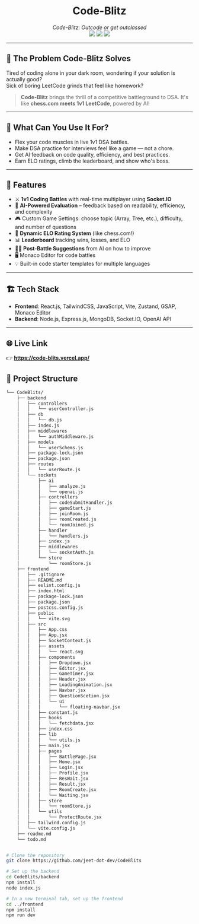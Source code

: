 <div align="center">
  <h1>Code-Blitz</h1>
  <em>Code-Blitz: Outcode or get outclassed</em>
  <br />
  <img src="https://img.shields.io/github/license/jeet-dot-dev/CodeBlits?style=for-the-badge" />
  <img src="https://img.shields.io/github/languages/top/jeet-dot-dev/CodeBlits?style=for-the-badge" />
  <img src="https://img.shields.io/github/last-commit/jeet-dot-dev/CodeBlits?style=for-the-badge" />
</div>

---

## 🧠 The Problem Code-Blitz Solves

Tired of coding alone in your dark room, wondering if your solution is actually good?  
Sick of boring LeetCode grinds that feel like homework?

> **Code-Blitz** brings the thrill of a competitive battleground to DSA. It's like **chess.com meets 1v1 LeetCode**, powered by AI!

---

## 👾 What Can You Use It For?

- Flex your code muscles in live 1v1 DSA battles.
- Make DSA practice for interviews feel like a game — not a chore.
- Get AI feedback on code quality, efficiency, and best practices.
- Earn ELO ratings, climb the leaderboard, and show who's boss.

---

## 🚀 Features

- ⚔️ **1v1 Coding Battles** with real-time multiplayer using **Socket.IO**
- 🤖 **AI-Powered Evaluation** – feedback based on readability, efficiency, and complexity
- 🎮 Custom Game Settings: choose topic (Array, Tree, etc.), difficulty, and number of questions
- 🏅 **Dynamic ELO Rating System** (like chess.com!)
- 📊 **Leaderboard** tracking wins, losses, and ELO
- 👨‍🏫 **Post-Battle Suggestions** from AI on how to improve
- 🖥️ Monaco Editor for code battles
- 💡 Built-in code starter templates for multiple languages

---

## 🏗️ Tech Stack

- **Frontend**: React.js, TailwindCSS, JavaScript, Vite, Zustand, GSAP, Monaco Editor
- **Backend**: Node.js, Express.js, MongoDB, Socket.IO, OpenAI API


---



## 🌐 Live Link

👉 **https://code-blits.vercel.app/**



## 🧩 Project Structure

```sh
└── CodeBlits/
    ├── backend
    │   ├── controllers
    │   │   └── userController.js
    │   ├── db
    │   │   └── db.js
    │   ├── index.js
    │   ├── middlewares
    │   │   └── authMiddleware.js
    │   ├── models
    │   │   └── userSchems.js
    │   ├── package-lock.json
    │   ├── package.json
    │   ├── routes
    │   │   └── userRoute.js
    │   └── sockets
    │       ├── ai
    │       │   ├── analyze.js
    │       │   └── openai.js
    │       ├── controllers
    │       │   ├── codeSubmitHandler.js
    │       │   ├── gameStart.js
    │       │   ├── joinRoom.js
    │       │   ├── roomCreated.js
    │       │   └── roomJoined.js
    │       ├── handler
    │       │   └── handlers.js
    │       ├── index.js
    │       ├── middlewares
    │       │   └── socketAuth.js
    │       └── store
    │           └── roomStore.js
    ├── frontend
    │   ├── .gitignore
    │   ├── README.md
    │   ├── eslint.config.js
    │   ├── index.html
    │   ├── package-lock.json
    │   ├── package.json
    │   ├── postcss.config.js
    │   ├── public
    │   │   └── vite.svg
    │   ├── src
    │   │   ├── App.css
    │   │   ├── App.jsx
    │   │   ├── SocketContext.js
    │   │   ├── assets
    │   │   │   └── react.svg
    │   │   ├── components
    │   │   │   ├── Dropdown.jsx
    │   │   │   ├── Editor.jsx
    │   │   │   ├── GameTimer.jsx
    │   │   │   ├── Header.jsx
    │   │   │   ├── LoadingAnimation.jsx
    │   │   │   ├── Navbar.jsx
    │   │   │   ├── QuestionScetion.jsx
    │   │   │   └── ui
    │   │   │       └── floating-navbar.jsx
    │   │   ├── constant.js
    │   │   ├── hooks
    │   │   │   └── fetchdata.jsx
    │   │   ├── index.css
    │   │   ├── lib
    │   │   │   └── utils.js
    │   │   ├── main.jsx
    │   │   ├── pages
    │   │   │   ├── BattlePage.jsx
    │   │   │   ├── Home.jsx
    │   │   │   ├── Login.jsx
    │   │   │   ├── Profile.jsx
    │   │   │   ├── ResWait.jsx
    │   │   │   ├── Result.jsx
    │   │   │   ├── RoomCreate.jsx
    │   │   │   └── Waiting.jsx
    │   │   ├── store
    │   │   │   └── roomStore.js
    │   │   └── utils
    │   │       └── ProtectRoute.jsx
    │   ├── tailwind.config.js
    │   └── vite.config.js
    ├── readme.md
    └── todo.md


# Clone the repository
git clone https://github.com/jeet-dot-dev/CodeBlits

# Set up the backend
cd CodeBlits/backend
npm install
node index.js

# In a new terminal tab, set up the frontend
cd ../frontend
npm install
npm run dev




